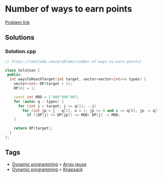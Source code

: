 # Number of ways to earn points

[Problem link](https://leetcode.com/problems/number-of-ways-to-earn-points/)

## Solutions


### Solution.cpp
```cpp
// https://leetcode.com/problems/number-of-ways-to-earn-points/

class Solution {
 public:
  int waysToReachTarget(int target, vector<vector<int>>& types) {
    vector<int> DP(target + 1);
    DP[0] = 1;

    const int MOD = 1'000'000'007;
    for (auto& q : types) {
      for (int j = target; j >= q[1]; --j)
        for (int jp = j - q[1], x = 1; jp >= 0 and x <= q[0]; jp -= q[1], ++x)
          if ((DP[j] += DP[jp]) >= MOD) DP[j] -= MOD;
    }

    return DP[target];
  }
};
```
## Tags

* [Dynamic programming](/Collections/dynamic-programming.md#dynamic-programming) > [Array reuse](/Collections/dynamic-programming.md#array-reuse)
* [Dynamic programming](/Collections/dynamic-programming.md#dynamic-programming) > [Knapsack](/Collections/dynamic-programming.md#knapsack)
